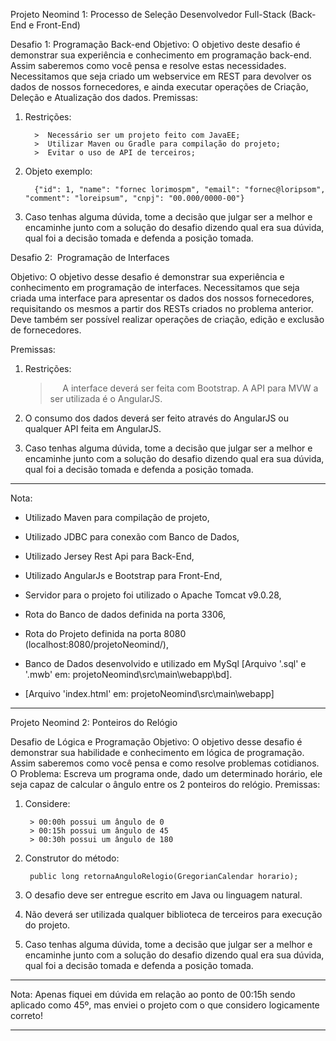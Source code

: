 Projeto Neomind 1: Processo de Seleção Desenvolvedor Full-Stack (Back-End e Front-End)

Desafio 1: Programação Back-end
    Objetivo: 
    O objetivo deste desafio é demonstrar sua experiência e conhecimento em programação back-end. Assim saberemos como você pensa e resolve estas necessidades.
    Necessitamos que seja criado um webservice em REST para devolver os dados de nossos fornecedores, e ainda executar operações de Criação, Deleção e Atualização dos dados.
    Premissas:
    
   1. Restrições:
    
            >  Necessário ser um projeto feito com JavaEE;
            >  Utilizar Maven ou Gradle para compilação do projeto;
            >  Evitar o uso de API de terceiros;
      
   2. Objeto exemplo:
       
            {"id": 1, "name": "fornec lorimospm", "email": "fornec@loripsom", "comment": "loreipsum", "cnpj": "00.000/0000-00"}

   3. Caso tenhas alguma dúvida, tome a decisão que julgar ser a melhor e encaminhe junto com a solução do desafio dizendo qual era sua dúvida, qual foi a decisão tomada e        defenda a posição tomada. 

Desafio 2:  Programação de Interfaces
    
    
  Objetivo: 
     O objetivo desse desafio é demonstrar sua experiência e conhecimento em programação de interfaces.
     Necessitamos que seja criada uma interface para apresentar os dados dos nossos fornecedores, requisitando os mesmos a partir dos RESTs criados no problema anterior. Deve também ser possível realizar operações de criação, edição e exclusão de fornecedores.
     
   Premissas:
     
 1. Restrições:
      >     A interface deverá ser feita com Bootstrap. A API para MVW a ser utilizada é o AngularJS.
      
 2. O consumo dos dados deverá ser feito através do AngularJS ou qualquer API feita em AngularJS.
    
 3. Caso tenhas alguma dúvida, tome a decisão que julgar ser a melhor e encaminhe junto com a solução do desafio dizendo qual era sua dúvida, qual foi a decisão tomada e defenda a posição tomada.
---------------------------------------------------------------------------------------------------------------------

Nota: 

- Utilizado Maven para compilação de projeto,
- Utilizado JDBC para conexão com Banco de Dados,
- Utilizado Jersey Rest Api para Back-End,
- Utilizado AngularJs e Bootstrap para Front-End,
- Servidor para o projeto foi utilizado o Apache Tomcat v9.0.28,
- Rota do Banco de dados definida na porta 3306,
- Rota do Projeto definida na porta 8080 (localhost:8080/projetoNeomind/),
- Banco de Dados desenvolvido e utilizado em MySql [Arquivo '.sql' e '.mwb' em: projetoNeomind\src\main\webapp\bd].

- [Arquivo 'index.html' em: projetoNeomind\src\main\webapp]

---------------------------------------------------------------------------------------------------------------------





Projeto Neomind 2: Ponteiros do Relógio

Desafio de Lógica e Programação
Objetivo: O objetivo desse desafio é demonstrar sua habilidade e conhecimento em lógica de programação. Assim saberemos como você pensa e como resolve problemas cotidianos.
O Problema: Escreva um programa onde, dado um determinado horário, ele seja capaz de calcular o ângulo entre os 2 ponteiros do relógio.
Premissas:
1. Considere:
  
        > 00:00h possui um ângulo de 0
        > 00:15h possui um ângulo de 45
        > 00:30h possui um ângulo de 180
  
2. Construtor do método:
  
        public long retornaAnguloRelogio(GregorianCalendar horario);
  
3. O desafio deve ser entregue escrito em Java ou linguagem natural.

4. Não deverá ser utilizada qualquer biblioteca de terceiros para execução do projeto.

5. Caso tenhas alguma dúvida, tome a decisão que julgar ser a melhor e encaminhe junto com a solução do desafio dizendo qual era sua dúvida, qual foi a decisão tomada e defenda a posição tomada.


---------------------------------------------------------------------------------------------------------------------

Nota: Apenas fiquei em dúvida em relação ao ponto de 00:15h sendo aplicado como 45º, mas enviei o projeto com o que considero logicamente correto! 

---------------------------------------------------------------------------------------------------------------------
